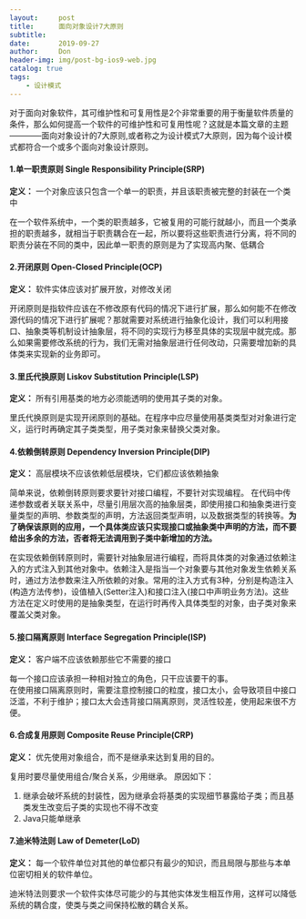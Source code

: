 ```yaml
---
layout:     post
title:      面向对象设计7大原则
subtitle:   
date:       2019-09-27
author:     Don
header-img: img/post-bg-ios9-web.jpg
catalog: true
tags:
    - 设计模式
---
```


对于面向对象软件，其可维护性和可复用性是2个非常重要的用于衡量软件质量的条件，那么如何提高一个软件的可维护性和可复用性呢？这就是本篇文章的主题————面向对象设计的7大原则,或者称之为设计模式7大原则，因为每个设计模式都符合一个或多个面向对象设计原则。

#### 1.单一职责原则 Single Responsibility Principle(SRP) 

**定义：**   一个对象应该只包含一个单一的职责，并且该职责被完整的封装在一个类中 

在一个软件系统中，一个类的职责越多，它被复用的可能行就越小，而且一个类承担的职责越多，就相当于职责耦合在一起，所以要将这些职责进行分离，将不同的职责分装在不同的类中，因此单一职责的原则是为了实现高内聚、低耦合


#### 2.开闭原则 Open-Closed Principle(OCP)  

**定义：**  软件实体应该对扩展开放，对修改关闭

开闭原则是指软件应该在不修改原有代码的情况下进行扩展，那么如何能不在修改源代码的情况下进行扩展呢？那就需要对系统进行抽象化设计，我们可以利用接口、抽象类等机制设计抽象层，将不同的实现行为移至具体的实现层中就完成。那么如果需要修改系统的行为，我们无需对抽象层进行任何改动，只需要增加新的具体类来实现新的业务即可。


#### 3.里氏代换原则 Liskov Substitution Principle(LSP)  

**定义：**  所有引用基类的地方必须能透明的使用其子类的对象。

里氏代换原则是实现开闭原则的基础。在程序中应尽量使用基类类型对对象进行定义，运行时再确定其子类类型，用子类对象来替换父类对象。


#### 4.依赖倒转原则 Dependency Inversion Principle(DIP)  

**定义：**  高层模块不应该依赖低层模块，它们都应该依赖抽象

简单来说，依赖倒转原则要求要针对接口编程，不要针对实现编程。 在代码中传递参数或者关联关系中，尽量引用层次高的抽象层类，即使用接口和抽象类进行变量类型的声明、参数类型的声明，方法返回类型声明，以及数据类型的转换等。**为了确保该原则的应用，一个具体类应该只实现接口或抽象类中声明的方法，而不要给出多余的方法，否者将无法调用到子类中新增加的方法。**

在实现依赖倒转原则时，需要针对抽象层进行编程，而将具体类的对象通过依赖注入的方式注入到其他对象中。依赖注入是指当一个对象要与其他对象发生依赖关系时，通过方法参数来注入所依赖的对象。常用的注入方式有3种，分别是构造注入(构造方法传参)，设值植入(Setter注入)和接口注入(接口中声明业务方法)。这些方法在定义时使用的是抽象类型，在运行时再传入具体类型的对象，由子类对象来覆盖父类对象。


#### 5.接口隔离原则 Interface Segregation Principle(ISP)  

**定义：**  客户端不应该依赖那些它不需要的接口  

每一个接口应该承担一种相对独立的角色，只干应该要干的事。    
在使用接口隔离原则时，需要注意控制接口的粒度，接口太小，会导致项目中接口泛滥，不利于维护；接口太大会违背接口隔离原则，灵活性较差，使用起来很不方便。


#### 6.合成复用原则 Composite Reuse Principle(CRP)

**定义：**   优先使用对象组合，而不是继承来达到复用的目的。

复用时要尽量使用组合/聚合关系，少用继承。 原因如下：    
1. 继承会破坏系统的封装性，因为继承会将基类的实现细节暴露给子类；而且基类发生改变后子类的实现也不得不改变  
2. Java只能单继承


#### 7.迪米特法则 Law of Demeter(LoD)

**定义：**   每一个软件单位对其他的单位都只有最少的知识，而且局限与那些与本单位密切相关的软件单位。

迪米特法则要求一个软件实体尽可能少的与其他实体发生相互作用，这样可以降低系统的耦合度，使类与类之间保持松散的耦合关系。



